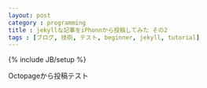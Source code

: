 ```yaml
---
layout: post
category : programming
title : jekyllな記事をiPhonnから投稿してみた その2
tags : [ブログ, 技術, テスト, beginner, jekyll, tutorial]
---
```

{% include JB/setup %}

Octopageから投稿テスト  

